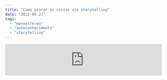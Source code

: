 ```yaml
---
title: "Como piorar as coisas via storytelling"
date: "2022-06-27"
tags: 
  - "monoestereo"
  - "autoconhecimento"
  - "storytelling"
---
```


<iframe src="https://anchor.fm/monoestereo/embed" height="102px" width="100%" frameborder="0" scrolling="no"></iframe>
